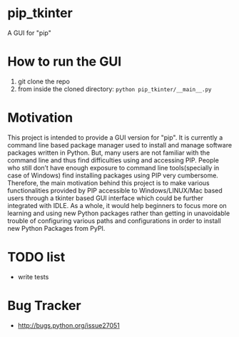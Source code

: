 # pip_tkinter
A GUI for "pip"

# How to run the GUI

1. git clone the repo
2. from inside the cloned directory: `python pip_tkinter/__main__.py`

# Motivation
This project is intended to provide a GUI version for "pip". It is currently a command line based package manager used to install and manage software packages written in Python. But, many users are not familiar with the command line and thus find difficulties using and accessing PIP. People who still don’t have enough exposure to command line tools(specially in case of Windows) find installing packages using PIP very cumbersome. Therefore, the main motivation behind this project is to make various functionalities provided by PIP accessible to Windows/LINUX/Mac based users through a tkinter based GUI interface which could be further integrated with IDLE. As a whole, it would help beginners to focus more on learning and using new Python packages rather than getting in unavoidable trouble of configuring various paths and configurations in order to install new Python Packages from PyPI.


# TODO list

* write tests

# Bug Tracker

* http://bugs.python.org/issue27051

